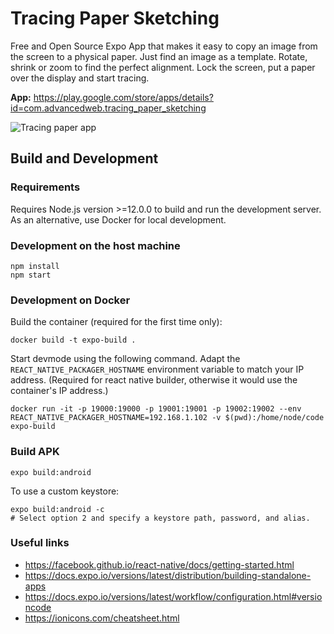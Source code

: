 # Tracing Paper Sketching

Free and Open Source Expo App that makes it easy to copy an image from the screen to a physical paper. Just find an image as a template. Rotate, shrink or zoom to find the perfect alignment. Lock the screen, put a paper over the display and start tracing.

**App:** https://play.google.com/store/apps/details?id=com.advancedweb.tracing_paper_sketching

![Tracing paper app](https://github.com/dodie/tracing-paper-sketching/blob/master/docs/IMG_20190104_204555.jpg "Tracing paper app")


## Build and Development


### Requirements

Requires Node.js version >=12.0.0 to build and run the development server.
As an alternative, use Docker for local development.


### Development on the host machine

```
npm install
npm start
```


### Development on Docker

Build the container (required for the first time only):
```
docker build -t expo-build .
```

Start devmode using the following command. Adapt the `REACT_NATIVE_PACKAGER_HOSTNAME` environment variable
to match your IP address. (Required for react native builder, otherwise it would use the container's IP address.)
```
docker run -it -p 19000:19000 -p 19001:19001 -p 19002:19002 --env REACT_NATIVE_PACKAGER_HOSTNAME=192.168.1.102 -v $(pwd):/home/node/code expo-build
```


### Build APK

```
expo build:android
```

To use a custom keystore:
```
expo build:android -c
# Select option 2 and specify a keystore path, password, and alias.
```


### Useful links

- https://facebook.github.io/react-native/docs/getting-started.html
- https://docs.expo.io/versions/latest/distribution/building-standalone-apps
- https://docs.expo.io/versions/latest/workflow/configuration.html#versioncode
- https://ionicons.com/cheatsheet.html


